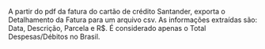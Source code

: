 A partir do pdf da fatura do cartão de crédito Santander, exporta o Detalhamento da Fatura para um arquivo csv. As informações extraídas são: Data, Descrição, Parcela e R$. É considerado apenas o Total Despesas/Débitos no Brasil.
